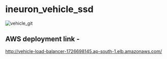 # ineuron_vehicle_ssd

![vehicle_git](https://user-images.githubusercontent.com/52413661/133123120-080d1850-55a8-47fc-a3ed-591e4c995934.gif)


## AWS deployment link -
http://vehicle-load-balancer-1726698145.ap-south-1.elb.amazonaws.com/
